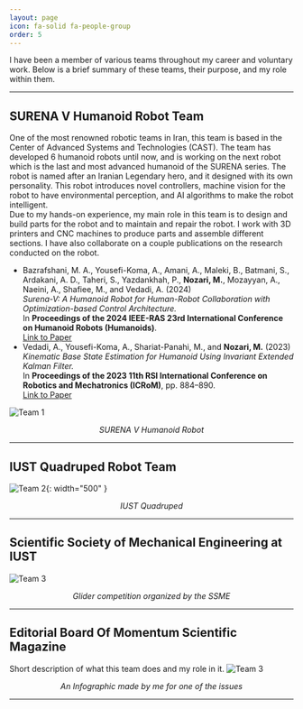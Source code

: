 ```yaml
---
layout: page
icon: fa-solid fa-people-group
order: 5
---
```

I have been a member of various teams throughout my career and voluntary work. Below is a brief summary of these teams, their purpose, and my role within them.

---
## SURENA V Humanoid Robot Team
One of the most renowned robotic teams in Iran, this team is based in the Center of Advanced Systems and Technologies (CAST). The team has developed 6 humanoid robots until now, and is working on the next robot which is the last and most advanced humanoid of the SURENA series. The robot is named after an Iranian Legendary hero, and it designed with its own personality. This robot introduces novel controllers, machine vision for the robot to have environmental perception, and AI algorithms to make the robot intelligent.  
Due to my hands-on experience, my main role in this team is to design and build parts for the robot and to maintain and repair the robot. I work with 3D printers and CNC machines to produce parts and assemble different sections. I have also collaborate on a couple publications on the research conducted on the robot.
- Bazrafshani, M. A., Yousefi-Koma, A., Amani, A., Maleki, B., Batmani, S., Ardakani, A. D., Taheri, S., Yazdankhah, P., **Nozari, M.**, Mozayyan, A., Naeini, A., Shafiee, M., and Vedadi, A. (2024)  
  *Surena-V: A Humanoid Robot for Human-Robot Collaboration with Optimization-based Control Architecture.*  
  In **Proceedings of the 2024 IEEE-RAS 23rd International Conference on Humanoid Robots (Humanoids)**.  
  [Link to Paper](https://ieeexplore.ieee.org/abstract/document/10769592)
- Vedadi, A., Yousefi-Koma, A., Shariat-Panahi, M., and **Nozari, M.** (2023)  
  *Kinematic Base State Estimation for Humanoid Using Invariant Extended Kalman Filter.*  
  In **Proceedings of the 2023 11th RSI International Conference on Robotics and Mechatronics (ICRoM)**, pp. 884–890.  
  [Link to Paper](https://doi.org/10.1109/icrom60803.2023.10412469)

![Team 1](/personalwebpage/images/SURENAV1.JPG)
<p align="center"><i>SURENA V Humanoid Robot</i></p>

---

## IUST Quadruped Robot Team
![Team 2](/personalwebpage/images/Quadruped.jpg){: width="500" }
<p align="center"><i>IUST Quadruped</i></p>

---

## Scientific Society of Mechanical Engineering at IUST
![Team 3](/personalwebpage/images/SSMEIUST.jpg)  
<p align="center"><i>Glider competition organized by the SSME</i></p>

---

## Editorial Board Of Momentum Scientific Magazine
Short description of what this team does and my role in it.
![Team 3](/personalwebpage/images/InforgraphicTekane.JPG)  
<p align="center"><i>An Infographic made by me for one of the issues</i></p>

---